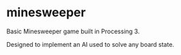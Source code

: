 # minesweeper

Basic Minesweeper game built in Processing 3.

Designed to implement an AI used to solve any board state.
